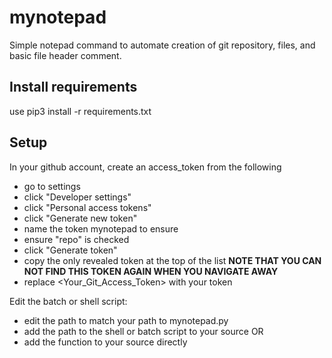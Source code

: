 # mynotepad
Simple notepad command to automate creation of git repository, files, and basic file header comment.

Install requirements
-----------------------
use pip3 install -r requirements.txt

Setup
-----------------------
In your github account, create an access_token from the following
- go to settings
- click "Developer settings"
- click "Personal access tokens"
- click "Generate new token"
- name the token mynotepad to ensure
- ensure "repo" is checked
- click "Generate token"
- copy the only revealed token at the top of the list **NOTE THAT YOU CAN NOT FIND THIS TOKEN AGAIN WHEN YOU NAVIGATE AWAY**
- replace <Your_Git_Access_Token> with your token

Edit the batch or shell script:
- edit the path to match your path to mynotepad.py
- add the path to the shell or batch script to your source
OR
- add the function to your source directly
